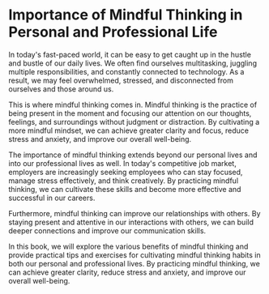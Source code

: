 Importance of Mindful Thinking in Personal and Professional Life
==============================================================================

In today's fast-paced world, it can be easy to get caught up in the hustle and bustle of our daily lives. We often find ourselves multitasking, juggling multiple responsibilities, and constantly connected to technology. As a result, we may feel overwhelmed, stressed, and disconnected from ourselves and those around us.

This is where mindful thinking comes in. Mindful thinking is the practice of being present in the moment and focusing our attention on our thoughts, feelings, and surroundings without judgment or distraction. By cultivating a more mindful mindset, we can achieve greater clarity and focus, reduce stress and anxiety, and improve our overall well-being.

The importance of mindful thinking extends beyond our personal lives and into our professional lives as well. In today's competitive job market, employers are increasingly seeking employees who can stay focused, manage stress effectively, and think creatively. By practicing mindful thinking, we can cultivate these skills and become more effective and successful in our careers.

Furthermore, mindful thinking can improve our relationships with others. By staying present and attentive in our interactions with others, we can build deeper connections and improve our communication skills.

In this book, we will explore the various benefits of mindful thinking and provide practical tips and exercises for cultivating mindful thinking habits in both our personal and professional lives. By practicing mindful thinking, we can achieve greater clarity, reduce stress and anxiety, and improve our overall well-being.
